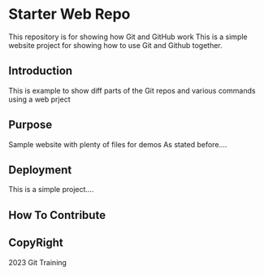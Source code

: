 # Starter Web Repo

This repository is for showing how Git and GitHub work
This is a simple website project for showing how to use Git and Github together.

## Introduction

This is example to show diff parts of the Git repos and various commands using a web prject

## Purpose

Sample website with plenty of files for demos
As stated before....

## Deployment

This is a simple project....

## How To Contribute

## CopyRight

2023 Git Training
